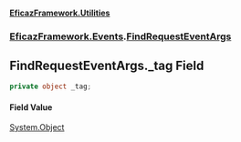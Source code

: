 #### [EficazFramework.Utilities](EficazFrameworkUtilities.md 'EficazFramework Utilities')
### [EficazFramework.Events](EficazFrameworkUtilities.md#EficazFramework.Events 'EficazFramework.Events').[FindRequestEventArgs](EficazFramework.Events/FindRequestEventArgs.md 'EficazFramework.Events.FindRequestEventArgs')

## FindRequestEventArgs._tag Field

```csharp
private object _tag;
```

#### Field Value
[System.Object](https://docs.microsoft.com/en-us/dotnet/api/System.Object 'System.Object')